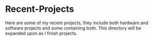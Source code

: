 # Recent-Projects

Here are some of my recent projects, they include both hardware and software projects and some containing both.
This directory will be expanded upon as I finish projects.

